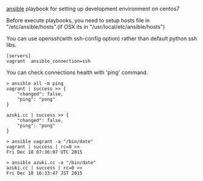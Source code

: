 [ansible](http://www.ansible.com) playbook for setting up development environment on centos7

Before execute playbooks, you need to setup hosts file in "/etc/ansible/hosts".(if OSX its in "/usr/local/etc/ansible/hosts")

You can use openssh(with ssh-config option) rather than default python ssh libs.

```
[servers]
vagrant  ansible_connection=ssh
```

You can check connections health with 'ping' command.

```
> ansible all -m ping
vagrant | success >> {
    "changed": false,
    "ping": "pong"
}

azuki.cc | success >> {
    "changed": false,
    "ping": "pong"
}

> ansible vagrant -a "/bin/date"
vagrant | success | rc=0 >>
Fri Dec 18 07:36:07 UTC 2015

> ansible azuki.cc -a "/bin/date"
azuki.cc | success | rc=0 >>
Fri Dec 18 16:33:47 JST 2015
```

